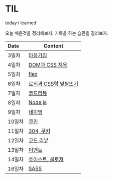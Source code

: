 # TIL

today i learned

오늘 배운것을 정리해보자. 기록을 하는 습관을 길러보자.

| Date   | Content                                                      |
| :----- | ------------------------------------------------------------ |
| 3일차  | [마음가짐](<https://github.com/jominjimail/TIL/blob/master/boost_camp/day3.md>) |
| 4일차  | [DOM과 CSS 지옥](<https://github.com/jominjimail/TIL/blob/master/boost_camp/day4.md>) |
| 5일차  | [flex](<https://github.com/jominjimail/TIL/blob/master/boost_camp/day5.md>) |
| 6일차  | [로직과 CSS랑 맞짱뜨기](<https://github.com/jominjimail/TIL/blob/master/boost_camp/day6.md>) |
| 7일차  | [코드리뷰](<https://github.com/jominjimail/TIL/blob/master/boost_camp/day7.md>) |
| 8일차  | [Node.js](<https://github.com/jominjimail/TIL/blob/master/boost_camp/day8.md>) |
| 9일차  | [네이밍](<https://github.com/jominjimail/TIL/blob/master/boost_camp/day9.md>) |
| 10일차 | [쿠키](<https://github.com/jominjimail/TIL/blob/master/boost_camp/day10.md>) |
| 11일차 | [304, 쿠키](https://github.com/jominjimail/TIL/blob/master/boost_camp/day11.md) |
| 12일차 | [코드 리뷰](https://github.com/jominjimail/TIL/blob/master/boost_camp/day12.md) |
| 13일차 | [이벤트](https://github.com/jominjimail/TIL/blob/master/boost_camp/day13.md) |
| 14일차 | [호이스트, 클로져](https://github.com/jominjimail/TIL/blob/master/boost_camp/day14.md) |
| 16일차 | [SASS](https://github.com/jominjimail/TIL/blob/master/boost_camp/day16.md) |

